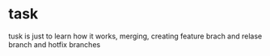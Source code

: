 # task
tusk is just to learn how it works, merging, creating feature brach and relase branch and hotfix branches 
